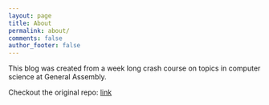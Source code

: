 ```yaml
---
layout: page
title: About
permalink: about/
comments: false
author_footer: false
---
```


This blog was created from a week long crash course on topics in computer science at General Assembly.

Checkout the original repo: [link](https://github.com/ga-wdi-boston/wdi_11_cs_topics)
